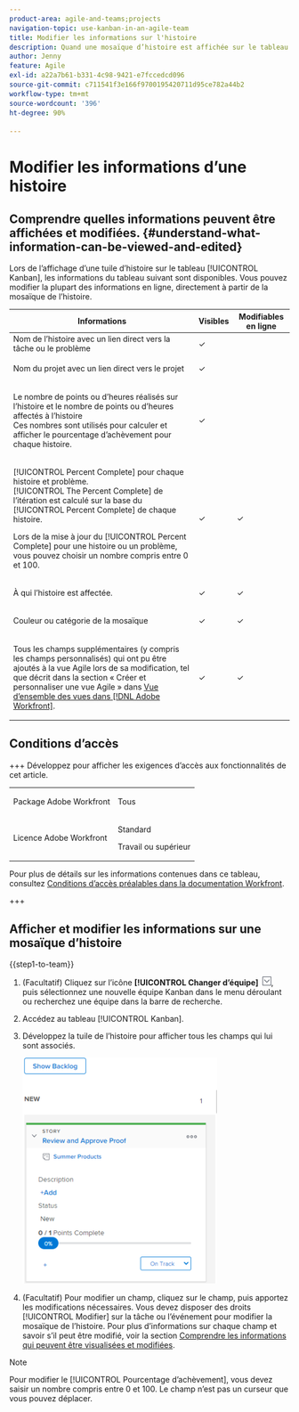 ```yaml
---
product-area: agile-and-teams;projects
navigation-topic: use-kanban-in-an-agile-team
title: Modifier les informations sur l'histoire
description: Quand une mosaïque d’histoire est affichée sur le tableau Kanban, certaines données peuvent être modifiées en ligne, directement à partir de cette mosaïque.
author: Jenny
feature: Agile
exl-id: a22a7b61-b331-4c98-9421-e7fccedcd096
source-git-commit: c711541f3e166f9700195420711d95ce782a44b2
workflow-type: tm+mt
source-wordcount: '396'
ht-degree: 90%

---
```


# Modifier les informations d’une histoire

## Comprendre quelles informations peuvent être affichées et modifiées. {#understand-what-information-can-be-viewed-and-edited}

Lors de l’affichage d’une tuile d’histoire sur le tableau [!UICONTROL Kanban], les informations du tableau suivant sont disponibles. Vous pouvez modifier la plupart des informations en ligne, directement à partir de la mosaïque de l’histoire.

<table style="table-layout:auto"> 
 <col> 
 <col> 
 <col> 
 <thead> 
  <tr> 
   <th><strong>Informations</strong> </th> 
   <th><strong>Visibles</strong> </th> 
   <th><strong>Modifiables en ligne</strong> </th> 
  </tr> 
 </thead> 
 <tbody> 
  <tr> 
   <td>Nom de l’histoire avec un lien direct vers la tâche ou le problème</td> 
   <td>✓</td> 
   <td> </td> 
  </tr> 
  <tr> 
   <td> <p>Nom du projet avec un lien direct vers le projet</p> </td> 
   <td>✓</td> 
   <td> </td> 
  </tr> 
  <tr> 
   <td> <p>Le nombre de points ou d’heures réalisés sur l’histoire et le nombre de points ou d’heures affectés à l’histoire<br>Ces nombres sont utilisés pour calculer et afficher le pourcentage d’achèvement pour chaque histoire.</p> </td> 
   <td>✓</td> 
   <td> </td> 
  </tr> 
  <tr> 
   <td> <p>[!UICONTROL Percent Complete] pour chaque histoire et problème.<br>[!UICONTROL The Percent Complete] de l’itération est calculé sur la base du [!UICONTROL Percent Complete] de chaque histoire.<br></p> <p>Lors de la mise à jour du [!UICONTROL Percent Complete] pour une histoire ou un problème, vous pouvez choisir un nombre compris entre 0 et 100.</p> </td> 
   <td>✓</td> 
   <td>✓</td> 
  </tr> 
  <tr> 
   <td> <p>À qui l’histoire est affectée.</p> </td> 
   <td>✓</td> 
   <td>✓</td> 
  </tr> 
  <tr> 
   <td> <p>Couleur ou catégorie de la mosaïque</p> </td> 
   <td>✓</td> 
   <td>✓</td> 
  </tr> 
  <tr> 
   <td> <p>Tous les champs supplémentaires (y compris les champs personnalisés) qui ont pu être ajoutés à la vue Agile lors de sa modification, tel que décrit dans la section « Créer et personnaliser une vue Agile » dans <a href="../../reports-and-dashboards/reports/reporting-elements/views-overview.md" class="MCXref xref">Vue d’ensemble des vues dans [!DNL Adobe Workfront]</a>.</p> </td> 
   <td>✓</td> 
   <td>✓</td> 
  </tr> 
 </tbody> 
</table>

## Conditions d’accès

+++ Développez pour afficher les exigences d’accès aux fonctionnalités de cet article.

<table style="table-layout:auto"> 
 <col> 
 </col> 
 <col> 
 </col> 
 <tbody> 
  <tr> 
   <td role="rowheader">Package Adobe Workfront</td> 
   <td> <p>Tous</p> </td> 
  </tr> 
  <tr> 
   <td role="rowheader">Licence Adobe Workfront</td> 
   <td> <p>Standard</p> 
   <p>Travail ou supérieur</p> </td> 
  </tr>
 </tbody> 
</table>

Pour plus de détails sur les informations contenues dans ce tableau, consultez [Conditions d’accès préalables dans la documentation Workfront](/help/quicksilver/administration-and-setup/add-users/access-levels-and-object-permissions/access-level-requirements-in-documentation.md).

+++

## Afficher et modifier les informations sur une mosaïque d’histoire

{{step1-to-team}}

1. (Facultatif) Cliquez sur l’icône **[!UICONTROL Changer d’équipe]** ![Icône Changer d’équipe](assets/switch-team-icon.png), puis sélectionnez une nouvelle équipe Kanban dans le menu déroulant ou recherchez une équipe dans la barre de recherche.

1. Accédez au tableau [!UICONTROL Kanban].
1. Développez la tuile de l’histoire pour afficher tous les champs qui lui sont associés.

   ![Carte d’histoire](assets/story-expanded-on-kanban-board-2021-350x405.png)

1. (Facultatif) Pour modifier un champ, cliquez sur le champ, puis apportez les modifications nécessaires.
Vous devez disposer des droits [!UICONTROL Modifier] sur la tâche ou l’événement pour modifier la mosaïque de l’histoire.
Pour plus d’informations sur chaque champ et savoir s’il peut être modifié, voir la section [Comprendre les informations qui peuvent être visualisées et modifiées](#understand-what-information-can-be-viewed-and-edited).

>[!NOTE]
>
>Pour modifier le [!UICONTROL Pourcentage d’achèvement], vous devez saisir un nombre compris entre 0 et 100. Le champ n’est pas un curseur que vous pouvez déplacer.
